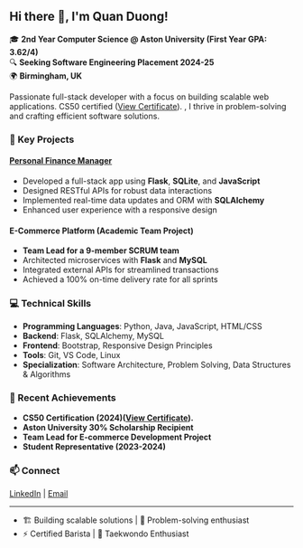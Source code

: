## Hi there 👋, I'm Quan Duong!
🎓 **2nd Year Computer Science @ Aston University (First Year GPA: 3.62/4)**  
🔍 **Seeking Software Engineering Placement 2024-25**  
🌍 **Birmingham, UK**  

Passionate full-stack developer with a focus on building scalable web applications. CS50 certified ([View Certificate](https://courses.edx.org/certificates/faf76bfe74a349ab994c2689da52658d)).
, I thrive in problem-solving and crafting efficient software solutions.  


### 🚀 Key Projects
#### **[Personal Finance Manager](https://github.com/Quanthenewbiecoder/Personal-finance-manager)**
- Developed a full-stack app using **Flask**, **SQLite**, and **JavaScript**
- Designed RESTful APIs for robust data interactions
- Implemented real-time data updates and ORM with **SQLAlchemy**
- Enhanced user experience with a responsive design

#### **E-Commerce Platform (Academic Team Project)**
- **Team Lead for a 9-member SCRUM team**  
- Architected microservices with **Flask** and **MySQL**  
- Integrated external APIs for streamlined transactions  
- Achieved a 100% on-time delivery rate for all sprints 

### 💻 Technical Skills
- **Programming Languages**: Python, Java, JavaScript, HTML/CSS  
- **Backend**: Flask, SQLAlchemy, MySQL  
- **Frontend**: Bootstrap, Responsive Design Principles  
- **Tools**: Git, VS Code, Linux
- **Specialization**: Software Architecture, Problem Solving, Data Structures & Algorithms  

### 🎯 Recent Achievements
- **CS50 Certification (2024)([View Certificate](https://courses.edx.org/certificates/faf76bfe74a349ab994c2689da52658d)).**
- **Aston University 30% Scholarship Recipient**  
- **Team Lead for E-commerce Development Project**  
- **Student Representative (2023-2024)** 

### 📫 Connect
[LinkedIn](https://linkedin.com/in/duong-anh-quan-bb4b3b1a4) | 
[Email](mailto:quan.duong4work@gmail.com)

---
- 🏗️ Building scalable solutions | 🧩 Problem-solving enthusiast
- ⚡ Certified Barista | 🥋 Taekwondo Enthusiast
